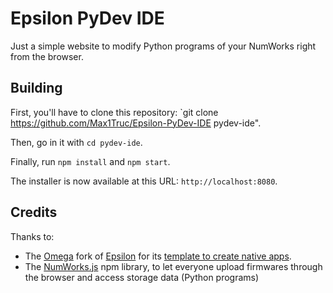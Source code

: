 # Epsilon PyDev IDE

Just a simple website to modify Python programs of your NumWorks right from the browser.

## Building

First, you'll have to clone this repository: `git clone https://github.com/Max1Truc/Epsilon-PyDev-IDE pydev-ide".

Then, go in it with `cd pydev-ide`.

Finally, run `npm install` and `npm start`.

The installer is now available at this URL: `http://localhost:8080`.

## Credits

Thanks to:

- The [Omega](https://getomega.dev/) fork of [Epsilon](https://github.com/numworks/epsilon/) for its [template to create native apps](https://github.com/Omega-Numworks/Omega-App-Template).
- The [NumWorks.js](https://www.npmjs.com/package/numworks.js) npm library, to let everyone upload firmwares through the browser and access storage data (Python programs)
